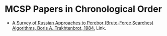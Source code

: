 # MCSP Papers in Chronological Order

* [A Survey of Russian Approaches to Perebor (Brute-Force Searches)
  Algorithms, Boris A. Trakhtenbrot, 1984.](https://ieeexplore.ieee.org/document/4640789/) Link.



